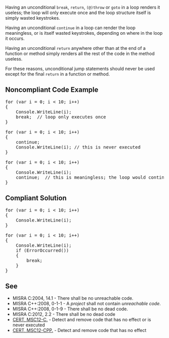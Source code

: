 Having an unconditional `break`, `return`, `(@)throw` or `goto` in a loop renders it useless; the loop
will only execute once and the loop structure itself is simply wasted keystrokes.

Having an unconditional `continue` in a loop can render the loop meaningless, or is itself wasted keystrokes, depending on where in the
loop it occurs.

Having an unconditional `return` anywhere other than at the end of a function or method simply renders all the rest of the code in the
method useless.

For these reasons, unconditional jump statements should never be used except for the final `return` in a function or method.

## Noncompliant Code Example

<pre>
for (var i = 0; i &lt; 10; i++)
{
    Console.WriteLine(i);
    break;  // loop only executes once
}

for (var i = 0; i &lt; 10; i++)
{
    continue;
    Console.WriteLine(i); // this is never executed
}

for (var i = 0; i &lt; 10; i++)
{
    Console.WriteLine(i);
    continue;  // this is meaningless; the loop would continue anyway
}
</pre>

## Compliant Solution

<pre>
for (var i = 0; i &lt; 10; i++)
{
    Console.WriteLine(i);
}

for (var i = 0; i &lt; 10; i++)
{
    Console.WriteLine(i);
    if (ErrorOccurred())
    {
        break;
    }
}
</pre>

## See

*   MISRA C:2004, 14.1 - There shall be no unreachable code.
*   MISRA C++:2008, 0-1-1 - A _project_ shall not contain _unreachable code_.
*   MISRA C++:2008, 0-1-9 - There shall be no dead code.
*   MISRA C:2012, 2.2 - There shall be no dead code
*   [CERT, MSC12-C.](https://www.securecoding.cert.org/confluence/x/NYA5) - Detect and remove code that has no effect or is never
      executed
*   [CERT, MSC12-CPP.](https://www.securecoding.cert.org/confluence/x/SIIyAQ) - Detect and remove code that has no effect